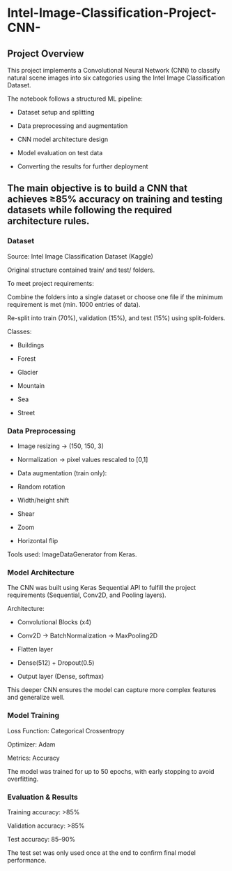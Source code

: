 # Intel-Image-Classification-Project-CNN-

## Project Overview

This project implements a Convolutional Neural Network (CNN) to classify natural scene images into six categories using the Intel Image Classification Dataset.

The notebook follows a structured ML pipeline:

- Dataset setup and splitting

- Data preprocessing and augmentation

- CNN model architecture design

- Model evaluation on test data

- Converting the results for further deployment

## The main objective is to build a CNN that achieves ≥85% accuracy on training and testing datasets while following the required architecture rules.

### Dataset

Source: Intel Image Classification Dataset (Kaggle)

Original structure contained train/ and test/ folders.

To meet project requirements:

Combine the folders into a single dataset or choose one file if the minimum requirement is met (min. 1000 entries of data).

Re-split into train (70%), validation (15%), and test (15%) using split-folders.

Classes:

- Buildings

- Forest

- Glacier

- Mountain

- Sea

- Street

### Data Preprocessing

- Image resizing → (150, 150, 3)

- Normalization → pixel values rescaled to [0,1]

- Data augmentation (train only):

- Random rotation

- Width/height shift

- Shear

- Zoom

- Horizontal flip

Tools used: ImageDataGenerator from Keras.

### Model Architecture

The CNN was built using Keras Sequential API to fulfill the project requirements (Sequential, Conv2D, and Pooling layers).

Architecture:

- Convolutional Blocks (x4)

- Conv2D → BatchNormalization → MaxPooling2D

- Flatten layer

- Dense(512) + Dropout(0.5)

- Output layer (Dense, softmax)

This deeper CNN ensures the model can capture more complex features and generalize well.

### Model Training

Loss Function: Categorical Crossentropy

Optimizer: Adam

Metrics: Accuracy


The model was trained for up to 50 epochs, with early stopping to avoid overfitting.

### Evaluation & Results

Training accuracy: >85%

Validation accuracy: >85%

Test accuracy: 85–90%

The test set was only used once at the end to confirm final model performance.
